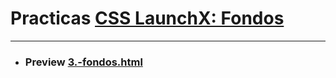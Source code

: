 # Practicas [CSS LaunchX: Fondos ](https://github.com/albertz03/FrontEnd-Mision/tree/main/03%20-%20CSS/programas)
***
* ### Preview [3.-fondos.html](https://htmlpreview.github.io/?https://github.com/albertz03/Practicas-CSS-LaunchX-/blob/master/fondos/3.-fondos.html)
